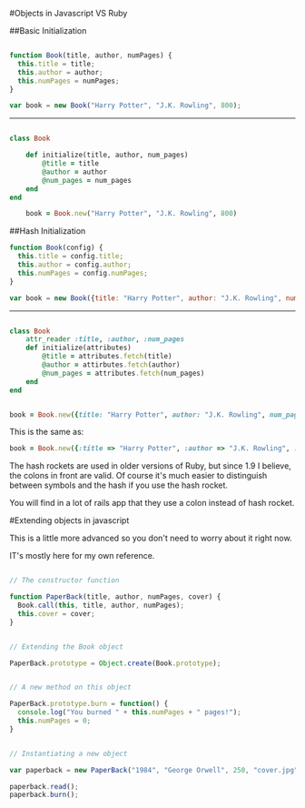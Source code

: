 #Objects in Javascript VS Ruby

##Basic Initialization


```javascript

function Book(title, author, numPages) {
  this.title = title;
  this.author = author;
  this.numPages = numPages;
}

var book = new Book("Harry Potter", "J.K. Rowling", 800);

```

--------


```ruby

class Book

 	def initialize(title, author, num_pages)
	 	@title = title
	 	@author = author
	 	@num_pages = num_pages
	end
end

	book = Book.new("Harry Potter", "J.K. Rowling", 800)

```


##Hash Initialization


```javascript
function Book(config) {
  this.title = config.title;
  this.author = config.author;
  this.numPages = config.numPages;
}

var book = new Book({title: "Harry Potter", author: "J.K. Rowling", numPages: 800});


```  

-------

```ruby

class Book
	attr_reader :title, :author, :num_pages
	def initialize(attributes)
		@title = attributes.fetch(title)
		@author = attirbutes.fetch(author)
		@num_pages = attributes.fetch(num_pages)
	end
end


book = Book.new({title: "Harry Potter", author: "J.K. Rowling", num_pages: 800})

```

This is the same as:

```ruby
book = Book.new({:title => "Harry Potter", :author => "J.K. Rowling", :num_pages => 800}) 

```

The hash rockets are used in older versions of Ruby, but since 1.9 I believe, the colons in front are valid.  Of course it's much easier to distinguish between symbols and the hash if you use the hash rocket. 

You will find in a lot of rails app that they use a colon instead of hash rocket. 


#Extending objects in javascript

This is a little more advanced so you don't need to worry about it right now. 

IT's mostly here for my own reference. 


```javascript

// The constructor function

function PaperBack(title, author, numPages, cover) {
  Book.call(this, title, author, numPages);
  this.cover = cover;
}


// Extending the Book object

PaperBack.prototype = Object.create(Book.prototype);


// A new method on this object

PaperBack.prototype.burn = function() {
  console.log("You burned " + this.numPages + " pages!");
  this.numPages = 0;
}


// Instantiating a new object

var paperback = new PaperBack("1984", "George Orwell", 250, "cover.jpg");

paperback.read();
paperback.burn();

```
